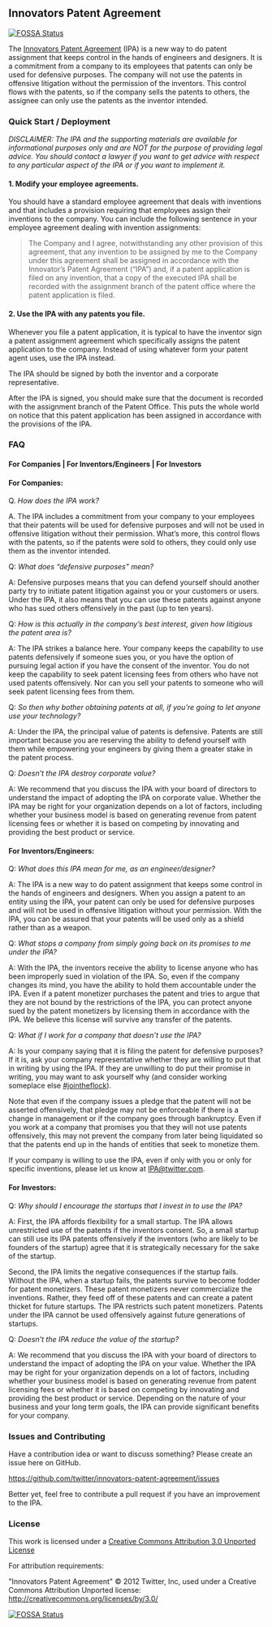 ## Innovators Patent Agreement
[![FOSSA Status](https://app.fossa.io/api/projects/git%2Bgithub.com%2FHartmarken%2Finnovators-patent-agreement.svg?type=shield)](https://app.fossa.io/projects/git%2Bgithub.com%2FHartmarken%2Finnovators-patent-agreement?ref=badge_shield)


The [Innovators Patent Agreement](https://github.com/twitter/innovators-patent-agreement/blob/master/innovators-patent-agreement.md) (IPA) is a new way to do patent assignment that keeps control in the hands of engineers and designers. 
It is a commitment from a company to its employees that patents can only be used for defensive purposes. 
The company will not use the patents in offensive litigation without the permission of the inventors. 
This control flows with the patents, so if the company sells the patents to others, 
the assignee can only use the patents as the inventor intended.

### Quick Start / Deployment

<em>DISCLAIMER: The IPA and the supporting materials are available for informational purposes only and are NOT for the purpose of providing legal advice.  You should contact a lawyer if you want to get advice with respect to any particular aspect of the IPA or if you want to implement it.</em>  

#### 1. Modify your employee agreements. 

You should have a standard employee agreement that deals with inventions and that includes a provision requiring that employees assign their inventions to the company.  You can include the following sentence in your employee agreement dealing with invention assignments:

> The Company and I agree, notwithstanding any other provision of this agreement, that any invention to be assigned by me to the Company under this agreement shall be assigned in accordance with the Innovator’s Patent Agreement (“IPA”) and, if a patent application is filed on any invention, that a copy of the executed IPA shall be recorded with the assignment branch of the patent office where the patent application is filed.

#### 2. Use the IPA with any patents you file.

Whenever you file a patent application, it is typical to have the inventor sign a patent assignment agreement which specifically assigns the patent application to the company.  Instead of using whatever form your patent agent uses, use the IPA instead.  

The IPA should be signed by both the inventor and a corporate representative.  

After the IPA is signed, you should make sure that the document is recorded with the assignment branch of the Patent Office.  This puts the whole world on notice that this patent application has been assigned in accordance with the provisions of the IPA.


### FAQ 
#### For Companies | For Inventors/Engineers | For Investors

#### For Companies:

Q. <em>How does the IPA work?</em>

A. The IPA includes a commitment from your company to your employees that their patents will be used for defensive purposes and will not be used in offensive litigation without their permission. What’s more, this control flows with the patents, so if the patents were sold to others, they could only use them as the inventor intended.


Q: <em>What does “defensive purposes” mean?</em>

A: Defensive purposes means that you can defend yourself should another party try to initiate patent litigation against you or your customers or users.  Under the IPA, it also means that you can use these patents against anyone who has sued others offensively in the past (up to ten years). 


Q: <em>How is this actually in the company’s best interest, given how litigious the patent area is?</em>

A: The IPA strikes a balance here. Your company keeps the capability to use patents defensively if someone sues you, or you have the option of pursuing legal action if you have the consent of the inventor.  You do not keep the capability to seek patent licensing fees from others who have not used patents offensively.  Nor can you sell your patents to someone who will seek patent licensing fees from them.


Q: <em>So then why bother obtaining patents at all, if you’re going to let anyone use your technology? </em>

A: Under the IPA, the principal value of patents is defensive. Patents are still important because you are reserving the ability to defend yourself with them while empowering your engineers by giving them a greater stake in the patent process.  


Q: <em>Doesn’t the IPA destroy corporate value?</em>

A: We recommend that you discuss the IPA with your board of directors to understand the impact of adopting the IPA on corporate value. Whether the IPA may be right for your organization depends on a lot of factors, including whether your business model is based on generating revenue from patent licensing fees or whether it is based on competing by innovating and providing the best product or service. 


#### For Inventors/Engineers:

Q: <em>What does this IPA mean for me, as an engineer/designer?</em>

A: The IPA is a new way to do patent assignment that keeps some control in the hands of engineers and designers. When you assign a patent to an entity using the IPA, your patent can only be used for defensive purposes and will not be used in offensive litigation without your permission.  With the IPA, you can be assured that your patents will be used only as a shield rather than as a weapon. 


Q: <em>What stops a company from simply going back on its promises to me under the IPA?</em>

A: With the IPA, the inventors receive the ability to license anyone who has been improperly sued in violation of the IPA.  So, even if the company changes its mind, you have the ability to hold them accountable under the IPA.  Even if a patent monetizer purchases the patent and tries to argue that they are not bound by the restrictions of the IPA, you can protect anyone sued by the patent monetizers by licensing them in accordance with the IPA.  We believe this license will survive any transfer of the patents.  


Q: <em>What if I work for a company that doesn’t use the IPA?</em>

A: Is your company saying that it is filing the patent for defensive purposes?  If it is, ask your company representative whether they are willing to put that in writing by using the IPA.  If they are unwilling to do put their promise in writing, you may want to ask yourself why (and consider working someplace else [#jointheflock](http://twitter.com/jobs)).   

   Note that even if the company issues a pledge that the patent will not be asserted offensively, that pledge may not be enforceable if there is a change in management or if the company goes through bankruptcy.  Even if you work at a company that promises you that they will not use patents offensively, this may not prevent the company from later being liquidated so that the patents end up in the hands of entities that seek to monetize them.  

   If your company is willing to use the IPA, even if only with you or only for specific inventions, please let us know at <IPA@twitter.com>.


#### For Investors:

Q: <em>Why should I encourage the startups that I invest in to use the IPA?</em>

A: First, the IPA affords flexibility for a small startup.  The IPA allows unrestricted use of the patents if the inventors consent.  So, a small startup can still use its IPA patents offensively if the inventors (who are likely to be founders of the startup) agree that it is strategically necessary for the sake of the startup.  

   Second, the IPA limits the negative consequences if the startup fails.  Without the IPA, when a startup fails, the patents survive to become fodder for patent monetizers.  These patent monetizers never commercialize the inventions.  Rather, they feed off of these patents and can create a patent thicket for future startups.  The IPA restricts such patent monetizers.  Patents under the IPA cannot be used offensively against future generations of startups.  


Q: <em>Doesn’t the IPA reduce the value of the startup?</em>

A: We recommend that you discuss the IPA with your board of directors to understand the impact of adopting the IPA on your value. Whether the IPA may be right for your organization depends on a lot of factors, including whether your business model is based on generating revenue from patent licensing fees or whether it is based on competing by innovating and providing the best product or service.  Depending on the nature of your business and your long term goals, the IPA can provide significant benefits for your company.    



### Issues and Contributing

Have a contribution idea or want to discuss something? Please create an issue here on GitHub.

https://github.com/twitter/innovators-patent-agreement/issues

Better yet, feel free to contribute a pull request if you have an improvement to the IPA.

### License

This work is licensed under a [Creative Commons Attribution 3.0 Unported License](http://creativecommons.org/licenses/by/3.0/)

For attribution requirements:

"Innovators Patent Agreement" © 2012 Twitter, Inc, used under a Creative Commons Attribution Unported license: http://creativecommons.org/licenses/by/3.0/


[![FOSSA Status](https://app.fossa.io/api/projects/git%2Bgithub.com%2FHartmarken%2Finnovators-patent-agreement.svg?type=large)](https://app.fossa.io/projects/git%2Bgithub.com%2FHartmarken%2Finnovators-patent-agreement?ref=badge_large)